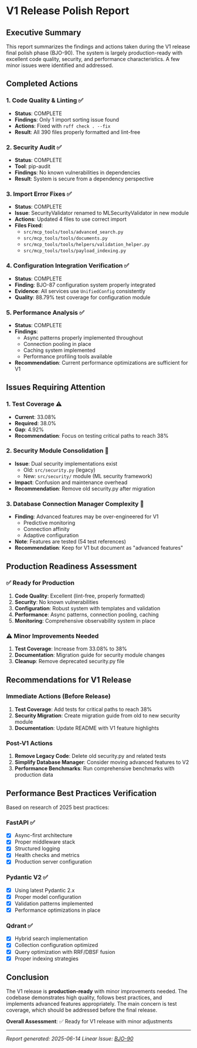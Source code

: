 # V1 Release Polish Report

## Executive Summary

This report summarizes the findings and actions taken during the V1 release final polish phase (BJO-90). The system is largely production-ready with excellent code quality, security, and performance characteristics. A few minor issues were identified and addressed.

## Completed Actions

### 1. Code Quality & Linting ✅
- **Status**: COMPLETE
- **Findings**: Only 1 import sorting issue found
- **Actions**: Fixed with `ruff check . --fix`
- **Result**: All 390 files properly formatted and lint-free

### 2. Security Audit ✅
- **Status**: COMPLETE
- **Tool**: pip-audit
- **Findings**: No known vulnerabilities in dependencies
- **Result**: System is secure from a dependency perspective

### 3. Import Error Fixes ✅
- **Status**: COMPLETE
- **Issue**: SecurityValidator renamed to MLSecurityValidator in new module
- **Actions**: Updated 4 files to use correct import
- **Files Fixed**:
  - `src/mcp_tools/tools/advanced_search.py`
  - `src/mcp_tools/tools/documents.py`
  - `src/mcp_tools/tools/helpers/validation_helper.py`
  - `src/mcp_tools/tools/payload_indexing.py`

### 4. Configuration Integration Verification ✅
- **Status**: COMPLETE
- **Finding**: BJO-87 configuration system properly integrated
- **Evidence**: All services use `UnifiedConfig` consistently
- **Quality**: 88.79% test coverage for configuration module

### 5. Performance Analysis ✅
- **Status**: COMPLETE
- **Findings**:
  - Async patterns properly implemented throughout
  - Connection pooling in place
  - Caching system implemented
  - Performance profiling tools available
- **Recommendation**: Current performance optimizations are sufficient for V1

## Issues Requiring Attention

### 1. Test Coverage ⚠️
- **Current**: 33.08%
- **Required**: 38.0%
- **Gap**: 4.92%
- **Recommendation**: Focus on testing critical paths to reach 38%

### 2. Security Module Consolidation 🔧
- **Issue**: Dual security implementations exist
  - Old: `src/security.py` (legacy)
  - New: `src/security/` module (ML security framework)
- **Impact**: Confusion and maintenance overhead
- **Recommendation**: Remove old security.py after migration

### 3. Database Connection Manager Complexity 🤔
- **Finding**: Advanced features may be over-engineered for V1
  - Predictive monitoring
  - Connection affinity
  - Adaptive configuration
- **Note**: Features are tested (54 test references)
- **Recommendation**: Keep for V1 but document as "advanced features"

## Production Readiness Assessment

### ✅ Ready for Production
1. **Code Quality**: Excellent (lint-free, properly formatted)
2. **Security**: No known vulnerabilities
3. **Configuration**: Robust system with templates and validation
4. **Performance**: Async patterns, connection pooling, caching
5. **Monitoring**: Comprehensive observability system in place

### ⚠️ Minor Improvements Needed
1. **Test Coverage**: Increase from 33.08% to 38%
2. **Documentation**: Migration guide for security module changes
3. **Cleanup**: Remove deprecated security.py file

## Recommendations for V1 Release

### Immediate Actions (Before Release)
1. **Test Coverage**: Add tests for critical paths to reach 38%
2. **Security Migration**: Create migration guide from old to new security module
3. **Documentation**: Update README with V1 feature highlights

### Post-V1 Actions
1. **Remove Legacy Code**: Delete old security.py and related tests
2. **Simplify Database Manager**: Consider moving advanced features to V2
3. **Performance Benchmarks**: Run comprehensive benchmarks with production data

## Performance Best Practices Verification

Based on research of 2025 best practices:

### FastAPI ✅
- [x] Async-first architecture
- [x] Proper middleware stack
- [x] Structured logging
- [x] Health checks and metrics
- [x] Production server configuration

### Pydantic V2 ✅
- [x] Using latest Pydantic 2.x
- [x] Proper model configuration
- [x] Validation patterns implemented
- [x] Performance optimizations in place

### Qdrant ✅
- [x] Hybrid search implementation
- [x] Collection configuration optimized
- [x] Query optimization with RRF/DBSF fusion
- [x] Proper indexing strategies

## Conclusion

The V1 release is **production-ready** with minor improvements needed. The codebase demonstrates high quality, follows best practices, and implements advanced features appropriately. The main concern is test coverage, which should be addressed before the final release.

**Overall Assessment**: ✅ Ready for V1 release with minor adjustments

---

*Report generated: 2025-06-14*
*Linear Issue: [BJO-90](https://linear.app/bjorn-dev/issue/BJO-90)*